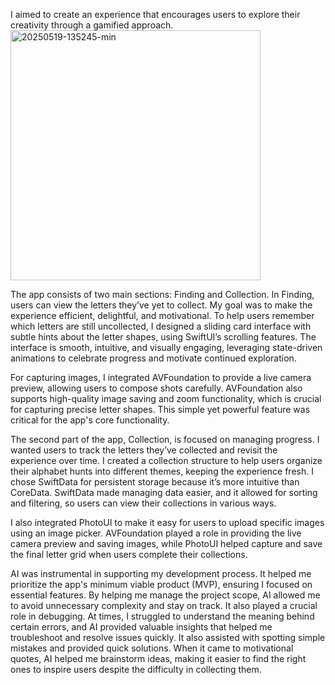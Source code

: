 I aimed to create an experience that encourages users to explore their creativity through a gamified approach.  
<img src="https://github.com/user-attachments/assets/32b419c3-38aa-4cc9-b353-f26fb02b361d" alt="20250519-135245-min" width="400"/>


The app consists of two main sections: Finding and Collection. In Finding, users can view the letters they’ve yet to collect. My goal was to make the experience efficient, delightful, and motivational. To help users remember which letters are still uncollected, I designed a sliding card interface with subtle hints about the letter shapes, using SwiftUI’s scrolling features. The interface is smooth, intuitive, and visually engaging, leveraging state-driven animations to celebrate progress and motivate continued exploration.

For capturing images, I integrated AVFoundation to provide a live camera preview, allowing users to compose shots carefully. AVFoundation also supports high-quality image saving and zoom functionality, which is crucial for capturing precise letter shapes. This simple yet powerful feature was critical for the app's core functionality.

The second part of the app, Collection, is focused on managing progress. I wanted users to track the letters they’ve collected and revisit the experience over time. I created a collection structure to help users organize their alphabet hunts into different themes, keeping the experience fresh. I chose SwiftData for persistent storage because it’s more intuitive than CoreData. SwiftData made managing data easier, and it allowed for sorting and filtering, so users can view their collections in various ways.

I also integrated PhotoUI to make it easy for users to upload specific images using an image picker. AVFoundation played a role in providing the live camera preview and saving images, while PhotoUI helped capture and save the final letter grid when users complete their collections.

AI was instrumental in supporting my development process. It helped me prioritize the app's minimum viable product (MVP), ensuring I focused on essential features. By helping me manage the project scope, AI allowed me to avoid unnecessary complexity and stay on track. It also played a crucial role in debugging. At times, I struggled to understand the meaning behind certain errors, and AI provided valuable insights that helped me troubleshoot and resolve issues quickly. It also assisted with spotting simple mistakes and provided quick solutions. When it came to motivational quotes, AI helped me brainstorm ideas, making it easier to find the right ones to inspire users despite the difficulty in collecting them.

